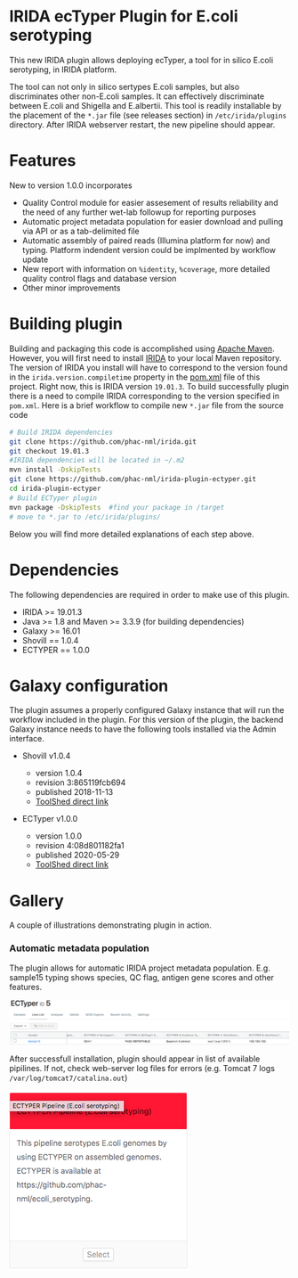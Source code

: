 # IRIDA ecTyper Plugin for E.coli serotyping
This new IRIDA plugin allows deploying ecTyper, a tool for in silico E.coli serotyping, in IRIDA platform.

The tool can not only in silico sertypes E.coli samples, but also discriminates other non-E.coli samples. It can effectively discriminate between E.coli and Shigella and E.albertii.
This tool is readily installable by the placement of the `*.jar` file (see releases section) in `/etc/irida/plugins` directory. After IRIDA webserver restart, the new pipeline should appear. 

# Features
New to version 1.0.0 incorporates

* Quality Control module for easier assesement of results reliability and the need of any further wet-lab followup for reporting purposes
* Automatic project metadata population for easier download and pulling via API or as a tab-delimited file
* Automatic assembly of paired reads (Illumina platform for now) and typing. Platform indendent version could be implmented by workflow update
* New report with information on `%identity`, `%coverage`, more detailed quality control flags and database version
* Other minor improvements


# Building plugin

Building and packaging this code is accomplished using [Apache Maven](http://maven.apache.org/download.cgi). However, you will first need to install [IRIDA](https://github.com/phac-nml/irida) to your local Maven repository. The version of IRIDA you install will have to correspond to the version found in the `irida.version.compiletime` property in the [pom.xml](https://github.com/phac-nml/irida-plugin-ectyper/blob/master/pom.xml) file of this project. Right now, this is IRIDA version `19.01.3`. To build successfully plugin there is a need to compile IRIDA corresponding to the version specified in `pom.xml`. 
Here is a brief workflow to compile new `*.jar` file from the source code 

```bash
# Build IRIDA dependencies
git clone https://github.com/phac-nml/irida.git
git checkout 19.01.3
#IRIDA dependencies will be located in ~/.m2
mvn install -DskipTests 
git clone https://github.com/phac-nml/irida-plugin-ectyper.git
cd irida-plugin-ectyper
# Build ECTyper plugin
mvn package -DskipTests  #find your package in /target
# move to *.jar to /etc/irida/plugins/
```
Below you will find more detailed explanations of each step above.


# Dependencies

The following dependencies are required in order to make use of this plugin.

* IRIDA >= 19.01.3
* Java >= 1.8 and Maven >= 3.3.9 (for building dependencies)
* Galaxy >= 16.01
* Shovill == 1.0.4
* ECTYPER == 1.0.0

# Galaxy configuration
The plugin assumes a properly configured Galaxy instance that will run the workflow included in the plugin.
For this version of the plugin, the backend Galaxy instance needs to have the following tools installed via the Admin interface.

* Shovill v1.0.4
  * version 1.0.4
  * revision 3:865119fcb694
  * published 2018-11-13
  * [ToolShed direct link](https://toolshed.g2.bx.psu.edu/view/iuc/shovill/865119fcb694)

  
* ECTyper v1.0.0
  * version 1.0.0
  * revision 4:08d801182fa1
  * published 2020-05-29
  * [ToolShed direct link](https://toolshed.g2.bx.psu.edu/view/nml/ectyper/08d801182fa1)

# Gallery
A couple of illustrations demonstrating plugin in action.

### Automatic metadata population
The plugin allows for automatic IRIDA project metadata population. E.g. sample15 typing shows species, QC flag, antigen gene scores and other features.

![](./pics/ectyper-metadata-iridaproject.png)

After successfull installation, plugin should appear in list of available pipilines. If not, check web-server log files for errors (e.g. Tomcat 7 logs `/var/log/tomcat7/catalina.out`)

![](./pics/ectyper-pipeline-tile.png)



